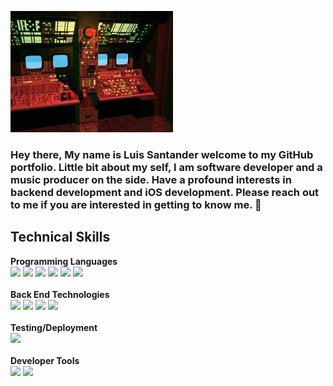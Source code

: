 ![github banner](controlRoomPic.jpeg)
### Hey there, My name is Luis Santander welcome to my GitHub portfolio. Little bit about my self, I am software developer and a music producer on the side. Have a profound interests in backend development and iOS development. Please reach out to me if you are interested in getting to know me. 👋


## Technical Skills
**Programming Languages**<br>
<img src="https://img.shields.io/badge/-Java-green?style=for-the-badge">
<img src="https://img.shields.io/badge/-JavaScript-yellow?style=for-the-badge">
<img src="https://img.shields.io/badge/-Python-blue?style=for-the-badge">
<img src="https://img.shields.io/badge/-Swift-orange?style=for-the-badge">
<img src="https://img.shields.io/badge/-HTML-yellowgreen?style=for-the-badge">
<img src="https://img.shields.io/badge/-CSS-blue?style=for-the-badge">
<br><br>
**Back End Technologies**<br>
<img src="https://img.shields.io/badge/Node.js-339933?style=for-the-badge&logo=nodedotjs&logoColor=white">
<img src="https://img.shields.io/badge/Express.js-000000?style=for-the-badge&logo=express&logoColor=white">
<img src="https://img.shields.io/badge/MySQL-005C84?style=for-the-badge&logo=mysql&logoColor=white">
<img src="https://img.shields.io/badge/MongoDB-4EA94B?style=for-the-badge&logo=mongodb&logoColor=white">
<br><br>
**Testing/Deployment**<br>
<img src="https://img.shields.io/badge/-Google%20Cloud-blue?style=for-the-badge&logo=googlecloud&logoColor=white">
<br><br>
**Developer Tools**<br>
<img src="https://img.shields.io/badge/-XCODE-blue?style=for-the-badge">
<img src="https://img.shields.io/badge/-visual%20studio%20code-blueviolet?style=for-the-badge&logo=visualstudiocode&logoColor=white">
<br><br>
